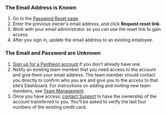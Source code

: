 ### The Email Address is Known
1. Go to the [Password Reset page](https://dashboard.pantheon.io/reset-password).
1. Enter the previous owner's email address, and click **Request reset link**.
1. Work with your email administrator so you can use the reset link to gain access.
1. After you sign in, update the email address to an existing employee.

### The Email and Password are Unknown
1. [Sign up for a Pantheon account](https://dashboard.pantheon.io/register) if you don't already have one.
1. Notify an existing team member that you need access to the account and give them your email address. The team member should contact you directly to confirm who you are and give you to the access to that site’s Dashboard. For instructions on adding and inviting new team members, see [Team Management](/team-management/).
1. Once you have access, [contact Support](/support/) to have the ownership of the account transferred to you. You’ll be asked to verify the last four numbers of the existing credit card.
